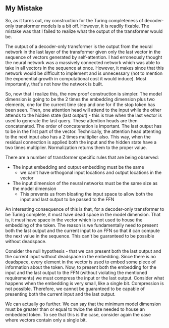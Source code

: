 ## My Mistake

So, as it turns out, my construction for the Turing completeness of decoder-only transformer models is a bit off. However, it is readily fixable. The mistake was that I failed to realize what the output of the transformer would be. 

The output of a decoder-only transformer is the output from the neural network in the last layer of the transformer given only the last vector in the sequence of vectors generated by self-attention. I had erroneously thought the neural network was a massively connected network which was able to take in all vectors in the sequence at once. However, it makes since that this network would be difficult to implement and is unnecessary (not to mention the exponential growth in computational cost it would induce). Most importantly, that's not how the network is built. 

So, now that I realize this, the new proof construction is simpler. The model dimension is going to be the 2 times the embedding dimension plus two elements, one for the current time step and one for if the stop token has been seen. Then, one attention head will attend to the input while the other attends to the hidden state (last output) - this is true when the last vector is used to generate the last query. These attention heads are then concatenated. The order of concatenation is important. The last output has to be in the first part of the vector. Technically, the attention head attenting to the next input also has a 2 times multiplier also. This way, when the residual connection is applied both the input and the hidden state have a two times multiplier. Normalization returns them to the proper value. 


There are a number of transformer specific rules that are being observed:

- The input embedding and output embedding must be the same 
  - we can't have orthogonal input locations and output locations in the vector
- The input dimension of the neural networks must be the same size as the model dimension
  - This prevents us from bloating the input space to allow both the input and last output to be passed to the FFN
  
An interesting consequence of this is that, for a decoder-only transformer to be Turing complete, it must have dead space in the model dimension. That is, it must have space in the vector which is not used to house the embedding of the token. The reason is we fundamentally need to present both the last output and the current input to an FFN so that it can compute the next value in the sequence. This can't be guaranteed to be possible without deadspace.  

Consider the null hypothesis - that we can present both the last output and the current input without deadspace in the embedding. Since there is no deadspace, every element in the vector is used to embed some piece of information about the token. Now, to present both the embedding for the input and the last output to the FFN (without violating the mentioned requirements) we must compress the input or the last output. Consider what happens when the embedding is very small, like a single bit. Compression is not possible. Therefore, we cannot be guaranteed to be capable of presenting both the current input and the last output.

We can actually go further. We can say that the minimum model dimension must be greater than or equal to twice the size needed to house an embedded token. To see that this is the case, consider again the case where vectors contain only a single bit. 



